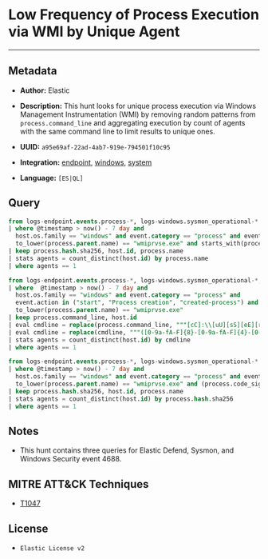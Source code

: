 # Low Frequency of Process Execution via WMI by Unique Agent

---

## Metadata

- **Author:** Elastic
- **Description:** This hunt looks for unique process execution via Windows Management Instrumentation (WMI) by removing random patterns from `process.command_line` and aggregating execution by count of agents with the same command line to limit results to unique ones.

- **UUID:** `a95e69af-22ad-4ab7-919e-794501f10c95`
- **Integration:** [endpoint](https://docs.elastic.co/integrations/endpoint), [windows](https://docs.elastic.co/integrations/windows), [system](https://docs.elastic.co/integrations/system)
- **Language:** `[ES|QL]`

## Query

```sql
from logs-endpoint.events.process-*, logs-windows.sysmon_operational-*
| where @timestamp > now() - 7 day and
  host.os.family == "windows" and event.category == "process" and event.action in ("start", "Process creation") and
  to_lower(process.parent.name) == "wmiprvse.exe" and starts_with(process.code_signature.subject_name, "Microsoft")
| keep process.hash.sha256, host.id, process.name
| stats agents = count_distinct(host.id) by process.name
| where agents == 1
```

```sql
from logs-endpoint.events.process-*, logs-windows.sysmon_operational-*, logs-system.security-*
| where  @timestamp > now() - 7 day and
  host.os.family == "windows" and event.category == "process" and
  event.action in ("start", "Process creation", "created-process") and
  to_lower(process.parent.name) == "wmiprvse.exe"
| keep process.command_line, host.id
| eval cmdline = replace(process.command_line, """[cC]:\\[uU][sS][eE][rR][sS]\\[a-zA-Z0-9\.\-\_\$~ ]+\\""", "C:\\\\users\\\\user\\\\")
| eval cmdline = replace(cmdline, """([0-9a-fA-F]{8}-[0-9a-fA-F]{4}-[0-9a-fA-F]{4}-[0-9a-fA-F]{4}-[0-9a-fA-F]{12}|ns[a-z][A-Z0-9]{3,4}\.tmp|DX[A-Z0-9]{3,4}\.tmp|7z[A-Z0-9]{3,5}\.tmp|[0-9\.\-\_]{3,})""", "")
| stats agents = count_distinct(host.id) by cmdline
| where agents == 1
```

```sql
from logs-endpoint.events.process-*, logs-windows.sysmon_operational-*
| where @timestamp > now() - 7 day and
  host.os.family == "windows" and event.category == "process" and event.action in ("start", "Process creation") and
  to_lower(process.parent.name) == "wmiprvse.exe" and (process.code_signature.exists == false or process.code_signature.trusted == false)
| keep process.hash.sha256, host.id, process.name
| stats agents = count_distinct(host.id) by process.hash.sha256
| where agents == 1
```

## Notes

- This hunt contains three queries for Elastic Defend, Sysmon, and Windows Security event 4688.
## MITRE ATT&CK Techniques

- [T1047](https://attack.mitre.org/techniques/T1047)

## License

- `Elastic License v2`
